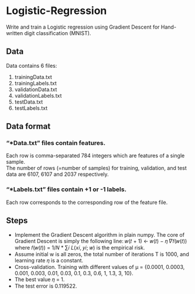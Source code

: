 # Logistic-Regression
Write and train a Logistic regression using Gradient Descent for Hand-written digit classification (MNIST).

## Data
Data contains 6 files: <br>
1) trainingData.txt <br> 
2) trainingLabels.txt <br> 
3) validationData.txt <br> 
4) validationLabels.txt <br> 
5) testData.txt <br> 
6) testLabels.txt <br>

## Data format
### “*Data.txt” files contain features.
Each row is comma-separated 784 integers which are features of a single sample. <br>
The number of rows (=number of samples) for training, validation, and test data are 6107, 6107 and 2037 respectively. <br>
### “*Labels.txt” files contain +1 or -1 labels. 
Each row corresponds to the corresponding row of the feature file. 
 
## Steps
- Implement the Gradient Descent algorithm in plain numpy. The core of Gradient Descent is simply the following line:
𝑤(𝑡 + 1) ← 𝑤(𝑡) − 𝜂 𝛻𝑓(𝑤(𝑡)) where 𝑓(𝑤(𝑡)) = 1/𝑁 * ∑𝑖 𝐿(𝑥𝑖, 𝑦𝑖; 𝑤) is the empirical risk.
- Assume initial w is all zeros, the total number of iterations T is 1000, and learning rate 𝜂 is a constant.
- Cross-validation. Training with different values of μ = {0.0001, 0.0003, 0.001, 0.003, 0.01, 0.03, 0.1, 0.3, 0.6, 1, 1.3, 3, 10}.
- The best value 𝜂 = 1.
- The test error is 0.119522. 
